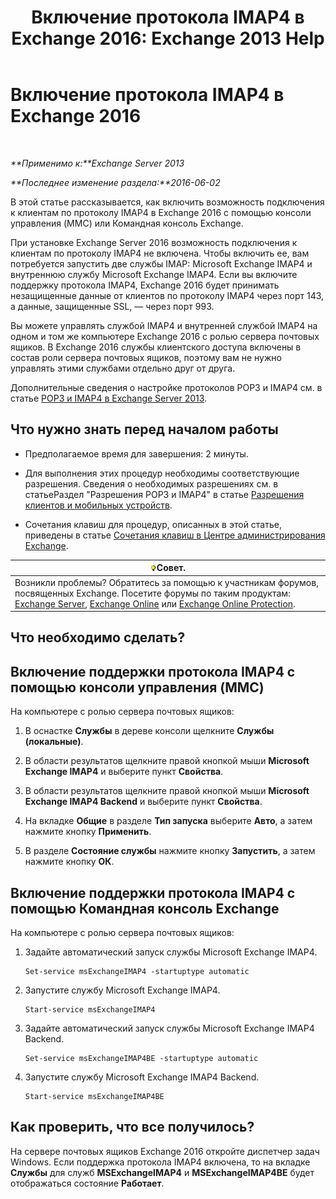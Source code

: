 ﻿---
title: 'Включение протокола IMAP4 в Exchange 2016: Exchange 2013 Help'
TOCTitle: Включение протокола IMAP4 в Exchange 2016
ms:assetid: c1ae10dd-14da-4400-b38d-2aeafde8abe6
ms:mtpsurl: https://technet.microsoft.com/ru-ru/library/Bb124489(v=EXCHG.150)
ms:contentKeyID: 50489094
ms.date: 04/30/2018
mtps_version: v=EXCHG.150
ms.translationtype: HT
---

# Включение протокола IMAP4 в Exchange 2016

 

_**Применимо к:**Exchange Server 2013_

_**Последнее изменение раздела:**2016-06-02_

В этой статье рассказывается, как включить возможность подключения к клиентам по протоколу IMAP4 в Exchange 2016 с помощью консоли управления (MMC) или Командная консоль Exchange.

При установке Exchange Server 2016 возможность подключения к клиентам по протоколу IMAP4 не включена. Чтобы включить ее, вам потребуется запустить две службы IMAP: Microsoft Exchange IMAP4 и внутреннюю службу Microsoft Exchange IMAP4. Если вы включите поддержку протокола IMAP4, Exchange 2016 будет принимать незащищенные данные от клиентов по протоколу IMAP4 через порт 143, а данные, защищенные SSL, — через порт 993.

Вы можете управлять службой IMAP4 и внутренней службой IMAP4 на одном и том же компьютере Exchange 2016 с ролью сервера почтовых ящиков. В Exchange 2016 службы клиентского доступа включены в состав роли сервера почтовых ящиков, поэтому вам не нужно управлять этими службами отдельно друг от друга.

Дополнительные сведения о настройке протоколов POP3 и IMAP4 см. в статье [POP3 и IMAP4 в Exchange Server 2013](pop3-and-imap4-in-exchange-server-2013-exchange-2013-help.md).

## Что нужно знать перед началом работы

  - Предполагаемое время для завершения: 2 минуты.

  - Для выполнения этих процедур необходимы соответствующие разрешения. Сведения о необходимых разрешениях см. в статьеРаздел "Разрешения POP3 и IMAP4" в статье [Разрешения клиентов и мобильных устройств](clients-and-mobile-devices-permissions-exchange-2013-help.md).

  - Сочетания клавиш для процедур, описанных в этой статье, приведены в статье [Сочетания клавиш в Центре администрирования Exchange](keyboard-shortcuts-in-the-exchange-admin-center-exchange-online-protection-help.md).

<table>
<thead>
<tr class="header">
<th><img src="images/Bb124558.tip(EXCHG.150).gif" title="Совет" alt="Совет" />Совет.</th>
</tr>
</thead>
<tbody>
<tr class="odd">
<td>Возникли проблемы? Обратитесь за помощью к участникам форумов, посвященных Exchange. Посетите форумы по таким продуктам: <a href="https://go.microsoft.com/fwlink/p/?linkid=60612">Exchange Server</a>, <a href="https://go.microsoft.com/fwlink/p/?linkid=267542">Exchange Online</a> или <a href="https://go.microsoft.com/fwlink/p/?linkid=285351">Exchange Online Protection</a>.</td>
</tr>
</tbody>
</table>


## Что необходимо сделать?

## Включение поддержки протокола IMAP4 с помощью консоли управления (MMC)

На компьютере с ролью сервера почтовых ящиков:

1.  В оснастке **Службы** в дереве консоли щелкните **Службы (локальные)**.

2.  В области результатов щелкните правой кнопкой мыши **Microsoft Exchange IMAP4** и выберите пункт **Свойства**.

3.  В области результатов щелкните правой кнопкой мыши **Microsoft Exchange IMAP4 Backend** и выберите пункт **Свойства**.

4.  На вкладке **Общие** в разделе **Тип запуска** выберите **Авто**, а затем нажмите кнопку **Применить**.

5.  В разделе **Состояние службы** нажмите кнопку **Запустить**, а затем нажмите кнопку **ОК**.

## Включение поддержки протокола IMAP4 с помощью Командная консоль Exchange

На компьютере с ролью сервера почтовых ящиков:

1.  Задайте автоматический запуск службы Microsoft Exchange IMAP4.
    
        Set-service msExchangeIMAP4 -startuptype automatic

2.  Запустите службу Microsoft Exchange IMAP4.
    
        Start-service msExchangeIMAP4

3.  Задайте автоматический запуск службы Microsoft Exchange IMAP4 Backend.
    
        Set-service msExchangeIMAP4BE -startuptype automatic

4.  Запустите службу Microsoft Exchange IMAP4 Backend.
    
        Start-service msExchangeIMAP4BE

## Как проверить, что все получилось?

На сервере почтовых ящиков Exchange 2016 откройте диспетчер задач Windows. Если поддержка протокола IMAP4 включена, то на вкладке **Службы** для служб **MSExchangeIMAP4** и **MSExchangeIMAP4BE** будет отображаться состояние **Работает**.

